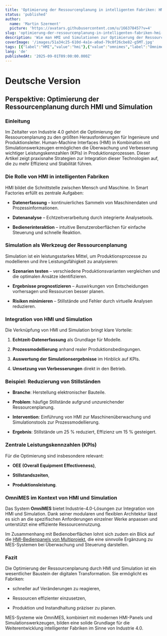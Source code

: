 ```yaml
---
title: 'Optimierung der Ressourcenplanung in intelligenten Fabriken: HMI und Simulation'
status: 'published'
author:
  name: 'Martin Szerment'
  picture: 'https://avatars.githubusercontent.com/u/166378457?v=4'
slug: 'optimierung-der-ressourcenplanung-in-intelligenten-fabriken-hmi-und-simulation'
description: 'Wie man HMI und Simulationen zur Optimierung der Ressourcenplanung in intelligenten Fabriken und zur Verbesserung der Produktions-KPIs nutzt.'
coverImage: '/images/51a34c25-610d-4a1e-a0ad-79c0f26cbe82-g5MT.jpg'
tags: [{"label":"HMI","value":"hmi"},{"value":"omnimes","label":"Omnimes"},{"value":"mesSystem","label":"MES system"},{"value":"industry40","label":"Industry 4.0"},{"value":"Industry 5.0","label":"Industry 5.0"}]
lang: 'de'
publishedAt: '2025-09-01T09:00:00.000Z'
---
```


# Deutsche Version

## Perspektive: Optimierung der Ressourcenplanung durch HMI und Simulation

### Einleitung

Im Zeitalter von Industrie 4.0 gehört die Optimierung der Ressourcenplanung zu den größten Herausforderungen für Ingenieure und Produktionsleiter. Human-Machine Interfaces (HMI) in Kombination mit Simulationswerkzeugen ermöglichen die Überwachung und Verbesserung wichtiger Leistungskennzahlen (KPIs) in Produktionsprozessen. Dieser Artikel zeigt praxisnahe Strategien zur Integration dieser Technologien auf, die zu mehr Effizienz und Stabilität führen.

### Die Rolle von HMI in intelligenten Fabriken

HMI bildet die Schnittstelle zwischen Mensch und Maschine. In Smart Factories erfüllt es zentrale Aufgaben:

- **Datenerfassung** – kontinuierliches Sammeln von Maschinendaten und Prozessinformationen.

- **Datenanalyse** – Echtzeitverarbeitung durch integrierte Analysetools.

- **Bedienerinteraktion** – intuitive Benutzeroberflächen für einfache Steuerung und schnelle Reaktion.

### Simulation als Werkzeug der Ressourcenplanung

Simulation ist ein leistungsstarkes Mittel, um Produktionsprozesse zu modellieren und ihre Leistungsfähigkeit zu analysieren:

- **Szenarien testen** – verschiedene Produktionsvarianten vergleichen und die optimalen Ansätze identifizieren.

- **Ergebnisse prognostizieren** – Auswirkungen von Entscheidungen vorhersagen und Ressourcen besser planen.

- **Risiken minimieren** – Stillstände und Fehler durch virtuelle Analysen reduzieren.

### Integration von HMI und Simulation

Die Verknüpfung von HMI und Simulation bringt klare Vorteile:

1. **Echtzeit-Datenerfassung** als Grundlage für Modelle.

2. **Prozessmodellierung** anhand realer Produktionsbedingungen.

3. **Auswertung der Simulationsergebnisse** im Hinblick auf KPIs.

4. **Umsetzung von Verbesserungen** direkt in den Betrieb.

### Beispiel: Reduzierung von Stillständen

- **Branche**: Herstellung elektronischer Bauteile.

- **Problem**: häufige Stillstände aufgrund unzureichender Ressourcenplanung.

- **Intervention**: Einführung von HMI zur Maschinenüberwachung und Simulationstools zur Prozessmodellierung.

- **Ergebnis**: Stillstände um 25 % reduziert, Effizienz um 15 % gesteigert.

### Zentrale Leistungskennzahlen (KPIs)

Für die Optimierung sind insbesondere relevant:

- **OEE (Overall Equipment Effectiveness)**,

- **Stillstandszeiten**,

- **Produktionsleistung**.

### OmniMES im Kontext von HMI und Simulation

Das System **OmniMES** bietet Industrie-4.0-Lösungen zur Integration von HMI und Simulation. Dank seiner modularen und flexiblen Architektur lässt es sich an die spezifischen Anforderungen einzelner Werke anpassen und unterstützt eine effiziente Ressourcennutzung.

Im Zusammenhang mit Bedienoberflächen lohnt sich zudem ein Blick auf die [HMI-Bedienpanels von Multiprojekt](https://www.multiprojekt.pl/sterowanie/panele-operatorskie-hmi/?utm_source=chatgpt.com), die eine sinnvolle Ergänzung zu MES-Systemen bei Überwachung und Steuerung darstellen.

### Fazit

Die Optimierung der Ressourcenplanung durch HMI und Simulation ist ein wesentlicher Baustein der digitalen Transformation. Sie ermöglicht es Fabriken:

- schneller auf Veränderungen zu reagieren,

- Ressourcen effizienter einzusetzen,

- Produktion und Instandhaltung präziser zu planen.

MES-Systeme wie OmniMES, kombiniert mit modernen HMI-Panels und Simulationswerkzeugen, bilden eine solide Grundlage für die Weiterentwicklung intelligenter Fabriken im Sinne von Industrie 4.0.